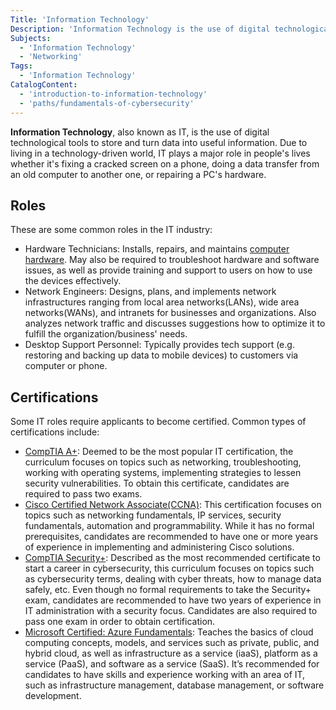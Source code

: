 ```yaml
---
Title: 'Information Technology'
Description: 'Information Technology is the use of digital technological tools to store and turn data into useful information'
Subjects:
  - 'Information Technology'
  - 'Networking'
Tags:
  - 'Information Technology'
CatalogContent:
  - 'introduction-to-information-technology'
  - 'paths/fundamentals-of-cybersecurity'
---
```


**Information Technology**, also known as IT, is the use of digital technological tools to store and turn data into useful information. Due to living in a technology-driven world, IT plays a major role in people's lives whether it's fixing a cracked screen on a phone, doing a data transfer from an old computer to another one, or repairing a PC's hardware.

## Roles

These are some common roles in the IT industry:

- Hardware Technicians: Installs, repairs, and maintains [computer hardware](https://www.codecademy.com/resources/docs/general/computer-hardware). May also be required to troubleshoot hardware and software issues, as well as provide training and support to users on how to use the devices effectively.
- Network Engineers: Designs, plans, and implements network infrastructures ranging from local area networks(LANs), wide area networks(WANs), and intranets for businesses and organizations. Also analyzes network traffic and discusses suggestions how to optimize it to fulfill the organization/business' needs.
- Desktop Support Personnel: Typically provides tech support (e.g. restoring and backing up data to mobile devices) to customers via computer or phone.

## Certifications

Some IT roles require applicants to become certified. Common types of certifications include:

- [CompTIA A+](https://www.comptia.org/certifications/a): Deemed to be the most popular IT certification, the curriculum focuses on topics such as networking, troubleshooting, working with operating systems, implementing strategies to lessen security vulnerabilities. To obtain this certificate, candidates are required to pass two exams.
- [Cisco Certified Network Associate(CCNA)](https://www.cisco.com/c/en/us/training-events/training-certifications/certifications/associate/ccna.html#~about-ccna): This certification focuses on topics such as networking fundamentals, IP services, security fundamentals, automation and programmability. While it has no formal prerequisites, candidates are recommended to have one or more years of experience in implementing and administering Cisco solutions.
- [CompTIA Security+](https://www.comptia.org/certifications/security): Described as the most recommended certificate to start a career in cybersecurity, this curriculum focuses on topics such as cybersecurity terms, dealing with cyber threats, how to manage data safely, etc. Even though no formal requirements to take the Security+ exam, candidates are recommended to have two years of experience in IT administration with a security focus. Candidates are also required to pass one exam in order to obtain certification.
- [Microsoft Certified: Azure Fundamentals](https://learn.microsoft.com/en-us/credentials/certifications/azure-fundamentals/): Teaches the basics of cloud computing concepts, models, and services such as private, public, and hybrid cloud, as well as infrastructure as a service (iaaS), platform as a service (PaaS), and software as a service (SaaS). It’s recommended for candidates to have skills and experience working with an area of IT, such as infrastructure management, database management, or software development.
